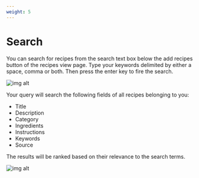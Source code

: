 ```yaml
---
weight: 5
---
```


# Search

You can search for recipes from the search text box below the add recipes button of the recipes view page.
Type your keywords delimited by either a space, comma or both. Then press the enter key to fire the search.

![img alt](/img/features/recipes-search-view.png)

Your query will search the following fields of all recipes belonging to you:
- Title
- Description
- Category
- Ingredients
- Instructions
- Keywords
- Source

The results will be ranked based on their relevance to the search terms.

![img alt](/img/features/recipes-search-query.png)

